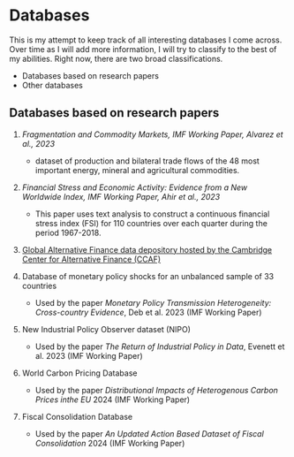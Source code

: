 # Databases


This is my attempt to keep track of all interesting databases I come across. Over time as I will add more information, I will try to classify to the best of my abilities. Right now, there are two broad classifications.

- Databases based on research papers
- Other databases


## Databases based on research papers


1. *Fragmentation and Commodity Markets, IMF Working Paper, Alvarez et al., 2023*
    - dataset of production and bilateral trade flows of the 48 most important energy, mineral and agricultural commodities.

2. *Financial Stress and Economic Activity: Evidence from a New Worldwide Index, IMF Working Paper, Ahir et al., 2023*
    - This paper uses text analysis to construct a continuous financial stress index (FSI) for 110 countries over each quarter during the period 1967-2018.

3. [Global Alternative Finance data depository hosted by the Cambridge Center for Alternative Finance (CCAF)](https://www.jbs.cam.ac.uk/faculty-research/centres/alternative-finance/research/a-global-alternative-finance-data-depository/)

4. Database of monetary policy shocks for an unbalanced sample of 33 countries  
    - Used by the paper _Monetary Policy Transmission Heterogeneity: Cross-country Evidence_, Deb et al. 2023 (IMF Working Paper)

5. New Industrial Policy Observer dataset (NIPO)
    - Used by the paper _The Return of Industrial Policy in Data_, Evenett et al. 2023 (IMF Working Paper)
    
6. World Carbon Pricing Database
    - Used by the paper _Distributional Impacts of Heterogenous Carbon Prices inthe EU_ 2024 (IMF Working Paper)


7. Fiscal Consolidation Database    
    - Used by the paper _An Updated  Action Based Dataset of Fiscal Consolidation_ 2024 (IMF Working Paper)